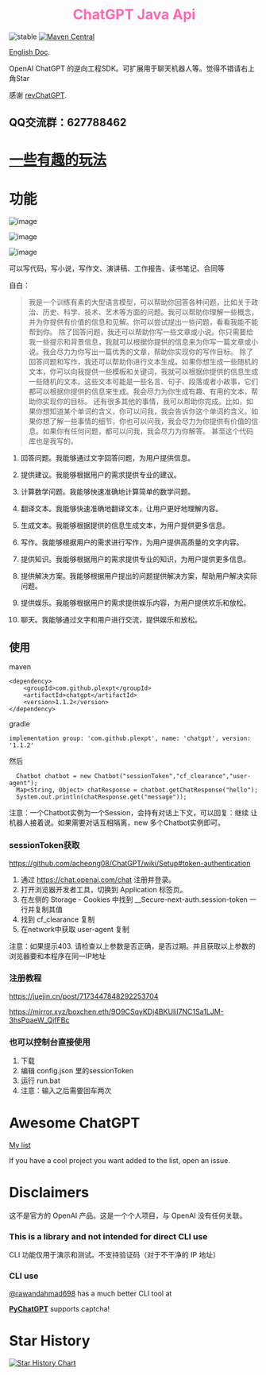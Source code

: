 
<h1 style="text-align: center; color: hotpink; -webkit-animation: rainbow 5s infinite; -moz-animation: rainbow 5s infinite; -o-animation: rainbow 5s infinite; animation: rainbow 5s infinite;">ChatGPT Java Api</h1>
 

![stable](https://img.shields.io/badge/stability-stable-brightgreen.svg)
[![Maven Central](https://img.shields.io/maven-central/v/com.github.plexpt/chatgpt)](https://maven-badges.herokuapp.com/maven-central/com.github.plexpt/chatgpt)

[English Doc](https://github.com/PlexPt/chatgpt-java/blob/main/README_en.md).


OpenAI ChatGPT 的逆向工程SDK。可扩展用于聊天机器人等。觉得不错请右上角Star

感谢 [revChatGPT](https://github.com/acheong08/ChatGPT).

## QQ交流群：627788462

# [一些有趣的玩法](https://github.com/PlexPt/awesome-chatgpt-prompts-zh)

# 功能
![image](https://user-images.githubusercontent.com/36258159/205534498-acc59484-c4b4-487d-89a7-d7b884af709b.png)

![image](https://user-images.githubusercontent.com/15922823/206353660-47d99158-a664-4ade-b2f1-e2cc8ac68b74.png)

![image](https://user-images.githubusercontent.com/15922823/206615422-23c5e587-d29a-4f04-8d0d-f8dd7c19da37.png)

可以写代码，写小说，写作文、演讲稿、工作报告、读书笔记、合同等

自白：
> 我是一个训练有素的大型语言模型，可以帮助你回答各种问题，比如关于政治、历史、科学、技术、艺术等方面的问题。我可以帮助你理解一些概念，并为你提供有价值的信息和见解。你可以尝试提出一些问题，看看我能不能帮到你。
> 除了回答问题，我还可以帮助你写一些文章或小说。你只需要给我一些提示和背景信息，我就可以根据你提供的信息来为你写一篇文章或小说。我会尽力为你写出一篇优秀的文章，帮助你实现你的写作目标。
> 除了回答问题和写作，我还可以帮助你进行文本生成。如果你想生成一些随机的文本，你可以向我提供一些模板和关键词，我就可以根据你提供的信息生成一些随机的文本。这些文本可能是一些名言、句子、段落或者小故事，它们都可以根据你提供的信息来生成。我会尽力为你生成有趣、有用的文本，帮助你实现你的目标。
> 还有很多其他的事情，我可以帮助你完成。比如，如果你想知道某个单词的含义，你可以问我，我会告诉你这个单词的含义。如果你想了解一些事情的细节，你也可以问我，我会尽力为你提供有价值的信息。如果你有任何问题，都可以问我，我会尽力为你解答。
> 甚至这个代码库也是我写的。

1. 回答问题。我能够通过文字回答问题，为用户提供信息。

2. 提供建议。我能够根据用户的需求提供专业的建议。

3. 计算数学问题。我能够快速准确地计算简单的数学问题。

4. 翻译文本。我能够快速准确地翻译文本，让用户更好地理解内容。

5. 生成文本。我能够根据提供的信息生成文本，为用户提供更多信息。

6. 写作。我能够根据用户的需求进行写作，为用户提供高质量的文字内容。

7. 提供知识。我能够根据用户的需求提供专业的知识，为用户提供更多信息。

8. 提供解决方案。我能够根据用户提出的问题提供解决方案，帮助用户解决实际问题。

9. 提供娱乐。我能够根据用户的需求提供娱乐内容，为用户提供欢乐和放松。

10. 聊天。我能够通过文字和用户进行交流，提供娱乐和放松。





## 使用

maven
```
<dependency>
    <groupId>com.github.plexpt</groupId>
    <artifactId>chatgpt</artifactId>
    <version>1.1.2</version>
</dependency>
```

gradle
```
implementation group: 'com.github.plexpt', name: 'chatgpt', version: '1.1.2'
```


然后
```
  Chatbot chatbot = new Chatbot("sessionToken","cf_clearance","user-agent");
  Map<String, Object> chatResponse = chatbot.getChatResponse("hello");
  System.out.println(chatResponse.get("message"));
```
注意：一个Chatbot实例为一个Session，会持有对话上下文，可以回复：继续 让机器人接着说。如果需要对话互相隔离，new 多个Chatbot实例即可。

### sessionToken获取
https://github.com/acheong08/ChatGPT/wiki/Setup#token-authentication

1. 通过 https://chat.openai.com/chat 注册并登录。
2. 打开浏览器开发者工具，切换到 Application 标签页。
3. 在左侧的 Storage - Cookies 中找到 __Secure-next-auth.session-token 一行并复制其值
4. 找到 cf_clearance 复制
5. 在network中获取 user-agent 复制

注意：如果提示403. 请检查以上参数是否正确，是否过期。并且获取以上参数的浏览器要和本程序在同一IP地址

### 注册教程

https://juejin.cn/post/7173447848292253704

https://mirror.xyz/boxchen.eth/9O9CSqyKDj4BKUIil7NC1Sa1LJM-3hsPqaeW_QjfFBc

### 也可以控制台直接使用
1. 下载
2. 编辑 config.json 里的sessionToken
3. 运行 run.bat
4. 注意：输入之后需要回车两次

# Awesome ChatGPT
[My list](https://github.com/stars/acheong08/lists/awesome-chatgpt)

If you have a cool project you want added to the list, open an issue.

# Disclaimers
这不是官方的 OpenAI 产品。这是一个个人项目，与 OpenAI 没有任何关联。

### This is a library and not intended for direct CLI use
CLI 功能仅用于演示和测试。不支持验证码（对于不干净的 IP 地址）

### CLI use
[@rawandahmad698](https://github.com/rawandahmad698) has a much better CLI tool at

**[PyChatGPT](https://github.com/rawandahmad698/PyChatGPT)** supports captcha!

# Star History

[![Star History Chart](https://api.star-history.com/svg?repos=PlexPt/chatgpt-java&type=Date)](https://star-history.com/#PlexPt/chatgpt-java&Date)
